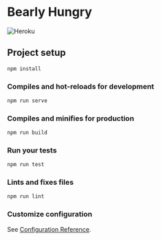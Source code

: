 # Bearly Hungry
![Heroku](https://heroku-badge.herokuapp.com/?app=bearly-hungry&style=flat&svg=1)

## Project setup
```bash
npm install
```

### Compiles and hot-reloads for development
```bash
npm run serve
```

### Compiles and minifies for production
```bash
npm run build
```

### Run your tests
```bash
npm run test
```

### Lints and fixes files
```bash
npm run lint
```

### Customize configuration
See [Configuration Reference](https://cli.vuejs.org/config/).

